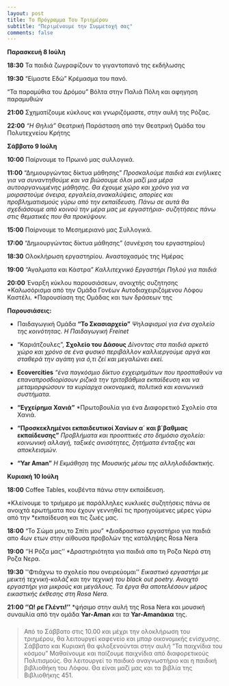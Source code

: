 ```yaml
---
layout: post
title: Το Πρόγραμμα Του Τριημέρου
subtitle: "Περιμένουμε την Συμμετοχή σας"
comments: false
---
```

**Παρασκευή 8 Ιούλη**

**18:30**  Τα παιδιά ζωγραφίζουν το γιγαντοπανό της εκδήλωσης

**19:30**  “Είµαστε Εδώ” Κρέµασµα του πανό.

“Τα παραµύθια του Δρόµου” Βόλτα στην Παλιά Πόλη και αφηγηση παραµυθιών

**21:00**  Σχηµατίζουµε κύκλους και γνωριζόµαστε, στην αυλή της Ρόζας.

**22:00** *“Η Θηλιά”* Θεατρική Παράσταση από την Θεατρική Οµάδα του Πολυτεχνείου Κρήτης

**Σάββατο 9 Ιούλη**

**10:00**  Παίρνουµε το Πρωινό µας συλλογικά.

**11:00**  “Δηµιουργώντας δίκτυα µάθησης”
*Προσκαλούµε παιδιά και ενήλικες για να συναντηθούµε και να
βιώσουµε όλοι µαζί µια µέρα αυτοοργανωµένης µάθησης. Θα έχουµε χώρο και
χρόνο για να µοιραστούµε όνειρα, εργαλεία,ανακαλύψεις, απορίες και
προβληµατισµούς γύρω από την εκπαίδευση. Πάνω σε αυτά θα σχεδιάσουµε
από κοινού την µέρα µας µε εργαστήρια- συζητήσεις πάνω στις θεµατικές που
θα προκύψουν.*

**15:00**  Παίρνουµε το Μεσηµεριανό µας Συλλογικά.

**17:00**  “Δηµιουργώντας δίκτυα µάθησης” (συνέχιση του εργαστηρίου)

**18:30** Ολοκλήρωση εργαστηρίου. Αναστοχασµός της Ηµέρας

**19:00** “Αγαλµατα και Κάστρα”
*Καλλιτεχνικό Εργαστήρι Πηλού για παιδιά*

**20:00**  Έναρξη κύκλου παρουσιάσεων, ανοιχτής συζητησης
*Καλωσόρισµα από την Οµάδα Γονέων Αυτοδιαχειριζόµενου Λόφου Καστέλι.
*Παρουσίαση της Οµάδας και των δράσεων της

**Παρουσιάσεις:**
- Παιδαγωγική Οµάδα **“Το Σκασιαρχείο”**
*Ψηλαφισµοί για ένα σχολείο της κοινότητας. Η Παιδαγωγική Freinet*

- “Καριάτζουλες”, **Σχολείο του Δάσους** 
*Δίνοντας στα παιδιά αρκετό χώρο και χρόνο σε ένα φυσικό περιβάλλον καλλιεργούµε αργά και σταθερά την αγάπη για ό,τι ζεί και
µεγαλώνει εκεί.*

- **Ecovercities**
   *“ένα παγκόσµιο δίκτυο εγχειρηµάτων που προσπαθούν να επαναπροσδιορίσουν 
   ριζικά την τριτοβάθµια εκπαίδευση και να µεταµορφώσουν τα κυρίαρχα 
   οικονοµικά, πολιτικά και κοινωνικά συστήµατα.*
   
- **“Εγχείρηµα Χανιά”**
*Πρωτοβουλία για ένα Διαφορετικό Σχολείο στα Χανιά.

- **“Προσκεκληµένοι εκπαιδευτικοί Χανίων α΄ και β΄βαθµιας εκπαίδευσης”**
*Προβλήµατα και προοπτικές στο δηµόσιο σχολείο: κοινωνική αλλαγή, ταξικές ανισότητες, ζητήµατα ένταξης και αποκλεισµών.*

- **“Yar Aman”**
*Η Εκμάθηση της Μουσικής μέσω της αλληλοδιδακτικής.*

**Κυριακή 10 Ιούλη**

**18:00**  Coffee Tables, κουβέντα πάνω στην εκπαίδευση.

*Κλείνουµε το τριήµερο µε παράλληλες κυκλικές συζητήσεις πάνω σε ανοιχτά ερωτήµατα που έχουν γεννηθεί τις προηγούµενες µέρες γύρω από την
*εκπαίδευση και τις ζωές µας.

**18:00**  “Το Σώµα µου,το Σπίτι µου”
*Διαδραστικο εργαστήριο για παιδιά απο 4ων ετων στην αίθουσα προβολών της κατάληψης Rosa Nera

**19:00** ‘ʼΗ Ρόζα µαςʼʼ
*Δραστηριότητα για παιδιά απο τη Ροζα Νερά στη Ροζα Νερα.

**19:30** ''Φτιάχνω το σχολείο που ονειρεύοµαι''
*Εικαστικό εργαστήρι µε µεικτή τεχνική-κολάζ και την τεχνική του black out poetry.
Ανοιχτό εργαστήρι για µικρούς και µεγάλους. Τα έργα θα αποτελέσουν µέρος εικαστικής
έκθεσης στη Rosa Νera.*

**21:00 ‘ʼΩ! ρε Γλέντι!ʼʼ**
*ψήσιµο στην αυλή της Rosa Nera και µουσική συναυλία από την οµάδα **Yar-Αman** *και τα* **Yar-Amanάκια** της.

### 

>Από το Σάββατο στις 10.00 και µέχρι την ολοκλήρωση του τριηµέρου, θα
>λειτουργεί καφενείο και µπαρ οικονοµικής ενίσχυσης.
>Σάββατο και Κυριακή θα φιλοξενούνται στην αυλή “Τα παιχνίδια του
>κόσµου” Μαθαίνουµε και παίζουµε παιχνίδια από διαφορετικούς Πολιτισµούς.
> Θα λειτουργεί το παιδικό αναγνωστήριο και η παιδική βιβλιοθήκη του Λόφου.
> Θα είναι µαζί µας και τα βιβλία της Βιβλιοθήκης 451.
